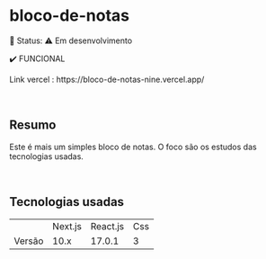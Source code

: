 # bloco-de-notas
<p> 🔷  Status: ⚠️ Em desenvolvimento </p>
<p> ✔️ FUNCIONAL </p>
<p>Link vercel : https://bloco-de-notas-nine.vercel.app/</p>

</br>

<h2>Resumo</h2>
  <p>
    Este é mais um simples bloco de notas. O foco são os estudos das tecnologias usadas.
  </p>
</br>

<h2>Tecnologias usadas</h2>

<table>
  <tr>
  <td></td>
    <td>Next.js</td>
    <td>React.js</td>
    <td>Css</td>
  </tr>
  
  <tr>
  <td>Versão</td>
    <td>10.x</td>
    <td>17.0.1</td>
    <td>3</td>
  </tr>
</table>
